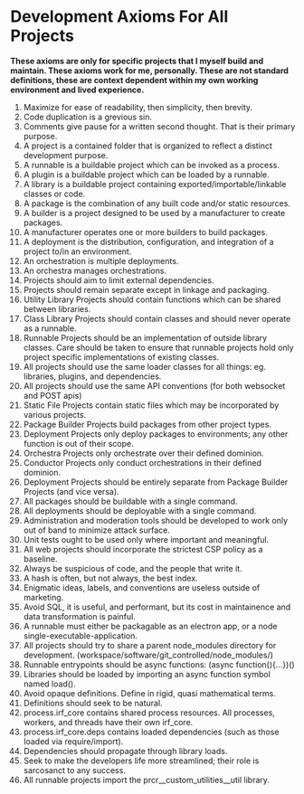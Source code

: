 # Development Axioms For All Projects

**These axioms are only for specific projects that I myself build and maintain.  These axioms work for me, personally.  These are not standard definitions, these are context dependent within my own working environment and lived experience.**


1. Maximize for ease of readability, then simplicity, then brevity.
2. Code duplication is a grevious sin.
3. Comments give pause for a written second thought.  That is their primary purpose.
4. A project is a contained folder that is organized to reflect a distinct development purpose.
5. A runnable is a buildable project which can be invoked as a process.
6. A plugin is a buildable project which can be loaded by a runnable.
7. A library is a buildable project containing exported/importable/linkable classes or code.
8. A package is the combination of any built code and/or static resources.
9. A builder is a project designed to be used by a manufacturer to create packages.
10. A manufacturer operates one or more builders to build packages.
11. A deployment is the distribution, configuration, and integration of a project to/in an environment.
12. An orchestration is multiple deployments.
13. An orchestra manages orchestrations.
14. Projects should aim to limit external dependencies.
15. Projects should remain separate except in linkage and packaging.
16. Utility Library Projects should contain functions which can be shared between libraries.
17. Class Library Projects should contain classes and should never operate as a runnable.
18. Runnable Projects should be an implementation of outside library classes.  Care should be taken to ensure that runnable projects hold only project specific implementations of existing classes.
19. All projects should use the same loader classes for all things: eg. libraries, plugins, and dependencies.
20. All projects should use the same API conventions (for both websocket and POST apis)
21. Static File Projects contain static files which may be incorporated by various projects.
22. Package Builder Projects build packages from other project types.
23. Deployment Projects only deploy packages to environments; any other function is out of their scope.
24. Orchestra Projects only orchestrate over their defined dominion.
25. Conductor Projects only conduct orchestrations in their defined dominion.
26. Deployment Projects should be entirely separate from Package Builder Projects (and vice versa).
27. All packages should be buildable with a single command.
28. All deployments should be deployable with a single command.
29. Administration and moderation tools should be developed to work only out of band to minimize attack surface.
30. Unit tests ought to be used only where important and meaningful.
31. All web projects should incorporate the strictest CSP policy as a baseline.
32. Always be suspicious of code, and the people that write it.
33. A hash is often, but not always, the best index.
34. Enigmatic ideas, labels, and conventions are useless outside of marketing.
35. Avoid SQL, it is useful, and performant, but its cost in maintainence and data transformation is painful.
36. A runnable must either be packagable as an electron app, or a node single-executable-application.
37. All projects should try to share a parent node_modules directory for development. (workspace/software/git_controlled/node_modules/)
38. Runnable entrypoints should be async functions: (async function(){...})()
39. Libraries should be loaded by importing an async function symbol named load().
40. Avoid opaque definitions.  Define in rigid, quasi mathematical terms.
41. Definitions should seek to be natural.
42. process.irf_core contains shared process resources.  All processes, workers, and threads have their own irf_core.
43. process.irf_core.deps contains loaded dependencies (such as those loaded via require/import).
44. Dependencies should propagate through library loads.
45. Seek to make the developers life more streamlined; their role is sarcosanct to any success.
46. All runnable projects import the prcr__custom_utilities__util library.
